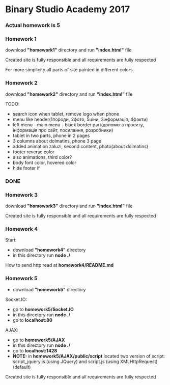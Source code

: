 # Binary Studio Academy 2017

### Actual homework is __5__
### Homework 1

download __"homework1"__ directory and run __"index.html"__ file

Created site is fully responsible and all requirements are fully respected

For more simplicity all parts of site painted in different colors

### Homework 2

download __"homework2"__ directory and run __"index.html"__ file

TODO:
* search icon when tablet, remove logo when phone
* menu like header(1породи, 2фото, 5ціни, 3інформація, 4факти)
* left menu - main menu - black border part(допомога проекту, інформація про сайт, посилання, розробники)
* tablet in two parts, phone in 2 pages
* 3 columns about dolmatins, phone 3 page
* added animation zaluzi, second content, photo(about dolmatins)
* footer reverse color
* also animations, third color?
* body font color, hovered color
* hide footer if 
### DONE

### Homework 3
download __"homework3"__ directory and run __"index.html"__ file

Created site is fully responsible and all requirements are fully respected

### Homework 4
Start:
* download __"homework4"__ directory
* in this directory run __node ./__

How to send http read at __homework4/README.md__

### Homework 5
* download __"homework5"__ directory

Socket.IO:
* go to __homework5/Socket.IO__
* in this directory run __node ./__
* go to __localhost:80__

AJAX:
* go to __homework5/AJAX__
* in this directory run __node ./__
* go to __localhost:1428__
* __NOTE:__ in __homework5/AJAX/public/script__ located two version of script: script_jquery.js (using JQuery) and script.js (using XMLHttpRequest)(default)

Created site is fully responsible and all requirements are fully respected